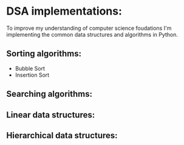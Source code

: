 # DSA implementations:

To improve my understanding of computer science foudations I'm implementing the common data structures and algorithms in Python.

## Sorting algorithms:
 * Bubble Sort
 * Insertion Sort

## Searching algorithms:

## Linear data structures:

## Hierarchical data structures:
